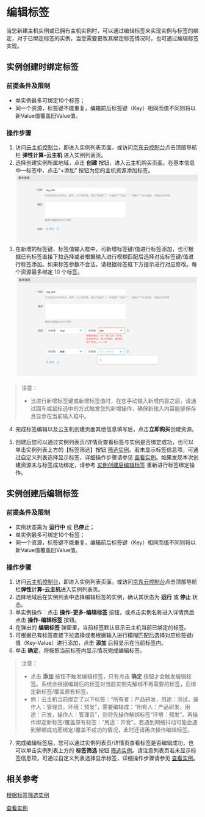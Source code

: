 # 编辑标签
当您新建主机实例或已拥有主机实例时，可以通过编辑标签来实现实例与标签的绑定，对于已绑定标签的实例，当您需要更改其绑定标签情况时，也可通过编辑标签实现。

## 实例创建时绑定标签

### 前提条件及限制
* 单实例最多可绑定10个标签；
* 同一个资源，标签键不能重复，编辑前后标签键（Key）相同而值不同则将以新Value值覆盖旧Value值。

### 操作步骤

1. 访问[云主机控制台](https://cns-console.jdcloud.com/host/compute/list)，即进入实例列表页面。或访问[京东云控制台](https://console.jdcloud.com)点击顶部导航栏 **弹性计算-云主机** 进入实例列表页。
2. 选择创建实例所属地域，点击 **创建** 按钮，进入云主机购买页面。在基本信息中—标签中，点击“+添加” 按钮为您的主机资源添加标签。<br> ![](../../../../../image/vm/CreateWithTags1new.png)
3. 在新增的标签键、标签值输入框中，可新增标签键/值进行标签添加，也可根据已有标签直接下拉选择或者根据输入进行模糊匹配后选择对应标签键/值进行标签添加。如果标签参数不合法，请根据标签框下方提示进行对应修改。每个资源最多绑定 10 个标签。<br> ![](../../../../../image/vm/CreateWithTags2new.png)

>注意：
>* 当进行新增标签键或新增标签值时，在您手动输入新增内容之后，请通过回车或鼠标选中的方式触发您的新增操作，确保新输入内容能够保存且显示在当前输入框中。

4. 完成标签编辑以及云主机创建页面其他信息填写后，点击**立即购买**创建资源。<br>

5. 创建后您可以通过实例列表页/详情页查看标签与实例是否绑定成功，也可以单击实例列表上方的【标签筛选】按钮 [筛选实例](Filter-by-Tag.md)。若未显示标签信息项，可通过自定义列表选择显示标签，详细操作步骤请参见 [查看实例](../Instance/Query-Instance-Info.md)。如果发现本次创建资源未与标签成功绑定，请参考 [实例创建后编辑标签](Edit-Tag#user-content-1) 重新进行标签绑定操作。

## 实例创建后编辑标签
<div id="user-content-1"></div>

### 前提条件及限制
* 实例状态需为 **运行中** 或 **已停止**；
* 单实例最多可绑定10个标签；
* 同一个资源，标签键不能重复，编辑前后标签键（Key）相同而值不同则将以新Value值覆盖旧Value值。

### 操作步骤

1. 访问[云主机控制台](https://cns-console.jdcloud.com/host/compute/list)，即进入实例列表页面。或访问[京东云控制台](https://console.jdcloud.com)点击顶部导航栏**弹性计算-云主机**进入实例列表页。
2. 选择地域后在实例列表中选择编辑标签的实例，确认其状态为 **运行** 或 **停止** 状态。
3. 单实例操作：点击 **操作-更多-编辑标签** 按钮，或点击实例名称进入详情页后点击 **操作-编辑标签** 按钮。
4. 在弹出的 **编辑标签** 弹窗里，当前标签默认显示云主机当前已绑定的标签。
5. 可根据已有标签直接下拉选择或者根据输入进行模糊匹配后选择对应标签键/值（Key-Value）进行添加，点击 **添加** 后将显示在当前标签内。
6. 单击 **确定**，将按照当前标签内显示情况完成编辑标签。

>注意：
>* 点击 **添加** 按钮不触发编辑标签，只有点击 **确定** 按钮才会触发编辑标签。系统会根据编辑后的标签对当前实例先解绑不再需要的标签，后绑定新标签/覆盖原有标签。
>* 例：云主机当前绑定了以下标签：“所有者：产品研发，用途：测试，操作人：管理员，环境：预发”，需要编辑成：“所有人：产品研发，用途：开发，操作人：管理员”，则将先操作解绑标签“环境：预发”，再操作绑定新标签/覆盖原有标签：“用途：开发”。若遇到网络抖动可能会遇到解绑成功而绑定/覆盖不成功的情况，此时还请再次操作编辑标签。

7. 完成编辑标签后，您可以通过实例列表页/详情页查看标签是否编辑成功，也可以单击实例列表上方的 **标签筛选** 按钮 [筛选实例](Filter-by-Tag.md)。请注意列表页若未显示标签信息项，可通过自定义列表选择显示标签，详细操作步骤请参见 [查看实例](../Instance/Query-Instance-Info.md)。

## 相关参考
[根据标签筛选实例](Filter-by-Tag.md)

[查看实例](../Instance/Query-Instance-Info.md)



